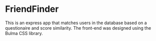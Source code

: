 # FriendFinder
This is an express app that matches users in the database based on a questionaire and score similarity. The front-end was designed using the Bulma CSS library. 
